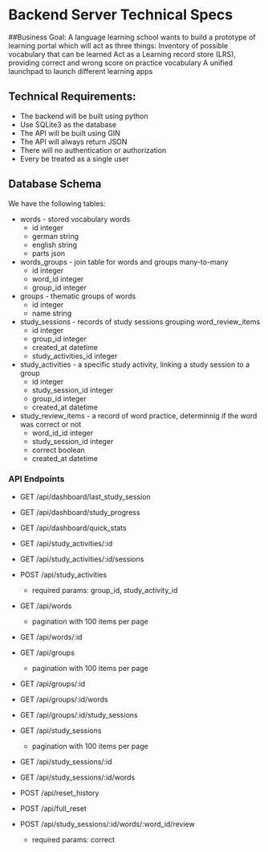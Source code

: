 # Backend Server Technical Specs

##Business Goal: 
A language learning school wants to build a prototype of learning portal which will act as three things:
Inventory of possible vocabulary that can be learned
Act as a  Learning record store (LRS), providing correct and wrong score on practice vocabulary
A unified launchpad to launch different learning apps


## Technical Requirements:

- The backend will be built using python
- Use SQLite3 as the database
- The API will be built using GIN
- The API will always return JSON
- There will no authentication or authorization
- Every be treated as a single user

## Database Schema

We have the following tables:
- words - stored vocabulary words
    * id integer
    * german string
    * english string
    * parts json
- words_groups - join table for words and groups many-to-many
    * id integer
    * word_id integer
    * group_id integer
- groups - thematic groups of words
    * id integer
    * name string
- study_sessions -  records of study sessions grouping word_review_items
    * id integer
    * group_id integer
    * created_at datetime
    * study_activities_id integer
- study_activities - a specific study activity, linking a study session to a group
    * id integer
    * study_session_id integer
    * group_id integer
    * created_at datetime
- study_review_items - a record of word practice, determinnig if the word was correct or not
    * word_id_id integer
    * study_session_id integer
    * correct boolean
    * created_at datetime

### API Endpoints

- GET /api/dashboard/last_study_session
- GET /api/dashboard/study_progress
- GET /api/dashboard/quick_stats
- GET /api/study_activities/:id
- GET /api/study_activities/:id/sessions

- POST /api/study_activities
    * required params: group_id, study_activity_id

- GET /api/words
    * pagination with 100 items per page
- GET /api/words/:id
- GET /api/groups
    * pagination with 100 items per page
- GET /api/groups/:id
- GET /api/groups/:id/words
- GET /api/groups/:id/study_sessions
- GET /api/study_sessions
    * pagination with 100 items per page
- GET /api/study_sessions/:id
- GET /api/study_sessions/:id/words
- POST /api/reset_history
- POST /api/full_reset
- POST /api/study_sessions/:id/words/:word_id/review
    * required params: correct